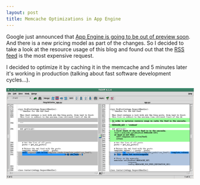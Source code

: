 ```yaml
---
layout: post
title: Memcache Optimizations in App Engine
---
```


<p>
Google just announced that 
<a href="http://googleappengine.blogspot.com/2011/08/50-credit-for-new-billing-signups-and.html">
  App Engine is going to be out of preview soon</a>.
And there is a new pricing model as part of the changes. So I decided to
take a look at the resource usage of this blog and found out that the
<a href="http://www.javiertordable.com/blog/rss.xml">RSS feed</a> is the
most expensive request.
</p>

<p>I decided to optimize it by caching it in the
memcache and 5 minutes later it's working in production (talking about
fast software development cycles...).
</p>

<img src="/images/implement-memcache.png" alt="Implementing memcache diff" />
